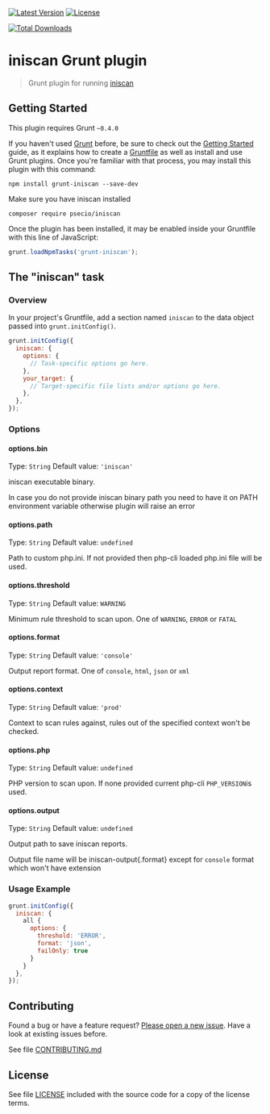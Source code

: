 [![Latest Version](https://img.shields.io/npm/v/grunt-iniscan.svg?style=flat-square)](https://npmjs.org/package/grunt-iniscan)
[![License](https://img.shields.io/github/license/juliangut/grunt-iniscan.svg?style=flat-square)](https://github.com/juliangut/grunt-iniscan/blob/master/LICENSE)

[![Total Downloads](https://img.shields.io/npm/dt/grunt-iniscan.svg?style=flat-square)](https://npmjs.org/package/grunt-iniscan)

# iniscan Grunt plugin

> Grunt plugin for running [iniscan](https://github.com/psecio/iniscan)

## Getting Started
This plugin requires Grunt `~0.4.0`

If you haven't used [Grunt](http://gruntjs.com/) before, be sure to check out the [Getting Started](http://gruntjs.com/getting-started) guide, as it explains how to create a [Gruntfile](http://gruntjs.com/sample-gruntfile) as well as install and use Grunt plugins. Once you're familiar with that process, you may install this plugin with this command:

```shell
npm install grunt-iniscan --save-dev
```

Make sure you have iniscan installed

```shell
composer require psecio/iniscan
```

Once the plugin has been installed, it may be enabled inside your Gruntfile with this line of JavaScript:

```js
grunt.loadNpmTasks('grunt-iniscan');
```

## The "iniscan" task

### Overview
In your project's Gruntfile, add a section named `iniscan` to the data object passed into `grunt.initConfig()`.

```js
grunt.initConfig({
  iniscan: {
    options: {
      // Task-specific options go here.
    },
    your_target: {
      // Target-specific file lists and/or options go here.
    },
  },
});
```

### Options

#### options.bin
Type: `String`
Default value: `'iniscan'`

iniscan executable binary.

In case you do not provide iniscan binary path you need to have it on PATH environment variable otherwise plugin will raise an error

#### options.path
Type: `String`
Default value: `undefined`

Path to custom php.ini. If not provided then php-cli loaded php.ini file will be used.

#### options.threshold
Type: `String`
Default value: `WARNING`

Minimum rule threshold to scan upon. One of `WARNING`, `ERROR` or `FATAL`

#### options.format
Type: `String`
Default value: `'console'`

Output report format. One of `console`, `html`, `json` or `xml`

#### options.context
Type: `String`
Default value: `'prod'`

Context to scan rules against, rules out of the specified context won't be checked.

#### options.php
Type: `String`
Default value: `undefined`

PHP version to scan upon. If none provided current php-cli `PHP_VERSION`is used.

#### options.output
Type: `String`
Default value: `undefined`

Output path to save iniscan reports.

Output file name will be iniscan-output{.format} except for `console` format which won't have extension

### Usage Example

```js
grunt.initConfig({
  iniscan: {
    all {
      options: {
        threshold: 'ERROR',
        format: 'json',
        failOnly: true
      }
    }
  },
});
```

## Contributing

Found a bug or have a feature request? [Please open a new issue](https://github.com/juliangut/grunt-iniscan/issues). Have a look at existing issues before.

See file [CONTRIBUTING.md](https://github.com/juliangut/grunt-iniscan/blob/master/CONTRIBUTING.md)

## License

See file [LICENSE](https://github.com/juliangut/grunt-iniscan/blob/master/LICENSE) included with the source code for a copy of the license terms.
